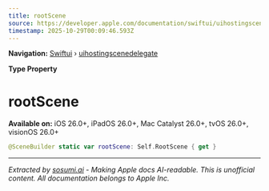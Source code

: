 ```yaml
---
title: rootScene
source: https://developer.apple.com/documentation/swiftui/uihostingscenedelegate/rootscene-swift.type.property
timestamp: 2025-10-29T00:09:46.593Z
---
```


**Navigation:** [Swiftui](/documentation/swiftui) › [uihostingscenedelegate](/documentation/swiftui/uihostingscenedelegate)

**Type Property**

# rootScene

**Available on:** iOS 26.0+, iPadOS 26.0+, Mac Catalyst 26.0+, tvOS 26.0+, visionOS 26.0+

```swift
@SceneBuilder static var rootScene: Self.RootScene { get }
```

---

*Extracted by [sosumi.ai](https://sosumi.ai) - Making Apple docs AI-readable.*
*This is unofficial content. All documentation belongs to Apple Inc.*
